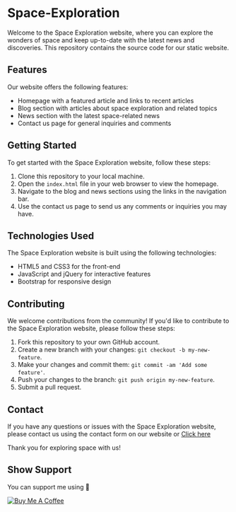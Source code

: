 # Space-Exploration

Welcome to the Space Exploration website, where you can explore the wonders of space and keep up-to-date with the latest news and discoveries. This repository contains the source code for our static website.

## Features

Our website offers the following features:

- Homepage with a featured article and links to recent articles
- Blog section with articles about space exploration and related topics
- News section with the latest space-related news
- Contact us page for general inquiries and comments

## Getting Started

To get started with the Space Exploration website, follow these steps:

1. Clone this repository to your local machine.
2. Open the `index.html` file in your web browser to view the homepage.
3. Navigate to the blog and news sections using the links in the navigation bar.
4. Use the contact us page to send us any comments or inquiries you may have.

## Technologies Used

The Space Exploration website is built using the following technologies:

- HTML5 and CSS3 for the front-end
- JavaScript and jQuery for interactive features
- Bootstrap for responsive design

## Contributing

We welcome contributions from the community! If you'd like to contribute to the Space Exploration website, please follow these steps:

1. Fork this repository to your own GitHub account.
2. Create a new branch with your changes: `git checkout -b my-new-feature`.
3. Make your changes and commit them: `git commit -am 'Add some feature'`.
4. Push your changes to the branch: `git push origin my-new-feature`.
5. Submit a pull request.

## Contact

If you have any questions or issues with the Space Exploration website, please contact us using the contact form on our website or <a href="mailto:chetan.raut2009@gmail.com?subject=Contact%20FrozenSweet&body=Email%20body"> Click here</a>

Thank you for exploring space with us!

## Show Support </h3>

<p>You can support me using 🥰</p>

[![Buy Me A Coffee](https://img.shields.io/badge/-Buy%20Me%20A%20Coffee-orange?style=for-the-badge&logo=buy-me-a-coffee)](https://buymeacoffee.com/chetanraut)